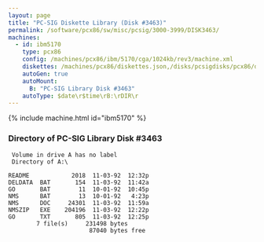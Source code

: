 ```yaml
---
layout: page
title: "PC-SIG Diskette Library (Disk #3463)"
permalink: /software/pcx86/sw/misc/pcsig/3000-3999/DISK3463/
machines:
  - id: ibm5170
    type: pcx86
    config: /machines/pcx86/ibm/5170/cga/1024kb/rev3/machine.xml
    diskettes: /machines/pcx86/diskettes.json,/disks/pcsigdisks/pcx86/diskettes.json
    autoGen: true
    autoMount:
      B: "PC-SIG Library Disk #3463"
    autoType: $date\r$time\rB:\rDIR\r
---
```


{% include machine.html id="ibm5170" %}

### Directory of PC-SIG Library Disk #3463

     Volume in drive A has no label
     Directory of A:\

    README            2018  11-03-92  12:32p
    DELDATA  BAT       154  11-03-92  11:42a
    GO       BAT        11  10-01-92  10:45p
    NMS      BAT        13  10-01-92   4:23p
    NMS      DOC     24301  11-03-92  11:59a
    NMSZIP   EXE    204196  11-03-92  12:22p
    GO       TXT       805  11-03-92  12:25p
            7 file(s)     231498 bytes
                           87040 bytes free
